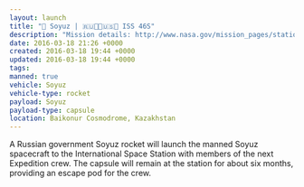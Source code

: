 ```yaml
---
layout: launch
title: "🚀 Soyuz | 🇷🇺👨👨🇺🇸👨 ISS 46S"
description: "Mission details: http://www.nasa.gov/mission_pages/station/expeditions/expedition47/\\nWatch live: http://www.ustream.tv/nasahdtv | https://www.youtube.com/watch?v=kdRlu-PYNJA"
date: 2016-03-18 21:26 +0000
created: 2016-03-18 19:44 +0000
updated: 2016-03-18 19:44 +0000
tags:
manned: true
vehicle: Soyuz
vehicle-type: rocket
payload: Soyuz
payload-type: capsule
location: Baikonur Cosmodrome, Kazakhstan
---
```


A Russian government Soyuz rocket will launch the manned Soyuz spacecraft to the International Space Station with members of the next Expedition crew. The capsule will remain at the station for about six months, providing an escape pod for the crew.
